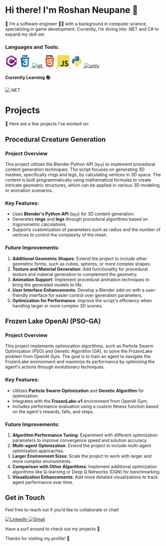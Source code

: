 # Hi there! I'm Roshan Neupane 👋

🌱 I’m a software engineer 👨‍💻 with a background in computer science, specializing in game development. Currently, I’m diving into .NET and C# to expand my skill set.

<h3 align="left">Languages and Tools:</h3>
<p align="left"> <a href="https://www.w3schools.com/cs/" target="_blank" rel="noreferrer"> <img src="https://raw.githubusercontent.com/devicons/devicon/master/icons/csharp/csharp-original.svg" alt="csharp" width="40" height="40"/> </a> <a href="https://www.w3schools.com/css/" target="_blank" rel="noreferrer"> <img src="https://raw.githubusercontent.com/devicons/devicon/master/icons/css3/css3-original-wordmark.svg" alt="css3" width="40" height="40"/> </a>  <a href="https://git-scm.com/" target="_blank" rel="noreferrer"> <img src="https://www.vectorlogo.zone/logos/git-scm/git-scm-icon.svg" alt="git" width="40" height="40"/> </a> <a href="https://www.w3.org/html/" target="_blank" rel="noreferrer"> <img src="https://raw.githubusercontent.com/devicons/devicon/master/icons/html5/html5-original-wordmark.svg" alt="html5" width="40" height="40"/> </a> <a href="https://developer.mozilla.org/en-US/docs/Web/JavaScript" target="_blank" rel="noreferrer"> <img src="https://raw.githubusercontent.com/devicons/devicon/master/icons/javascript/javascript-original.svg" alt="javascript" width="40" height="40"/> </a> <a href="https://www.python.org" target="_blank" rel="noreferrer"> <img src="https://raw.githubusercontent.com/devicons/devicon/master/icons/python/python-original.svg" alt="python" width="40" height="40"/> </a> <a href="https://unity.com/" target="_blank" rel="noreferrer"> <img src="https://www.vectorlogo.zone/logos/unity3d/unity3d-icon.svg" alt="unity" width="40" height="40"/> </a> </p>


#### Currently Learning 📚
![.NET](https://img.shields.io/badge/.NET-512BD4?style=for-the-badge&logo=.net&logoColor=white)

# Projects
📄 Here are a few projects I’ve worked on:

## Procedural Creature Generation

### Project Overview

This project utilizes the Blender Python API (`bpy`) to implement procedural content generation techniques. The script focuses on generating 3D meshes, specifically rings and legs, by calculating vertices in 3D space. The content is built programmatically using mathematical formulas to create intricate geometric structures, which can be applied in various 3D modeling or animation scenarios.

### Key Features:
- Uses **Blender's Python API** (`bpy`) for 3D content generation.
- Generates **rings** and **legs** through procedural algorithms based on trigonometric calculations.
- Supports customization of parameters such as radius and the number of vertices to control the complexity of the mesh.

### Future Improvements:
1. **Additional Geometric Shapes**: Extend the project to include other geometric forms, such as cubes, spheres, or more complex shapes.
2. **Texture and Material Generation**: Add functionality for procedural texture and material generation to complement the geometry.
3. **Animation Support**: Implement procedural animation techniques to bring the generated models to life.
4. **User Interface Enhancements**: Develop a Blender add-on with a user-friendly interface for easier control over generation parameters.
5. **Optimization for Performance**: Improve the script's efficiency when handling larger or more complex 3D scenes.

## Frozen Lake OpenAI (PSO-GA)

### Project Overview

This project implements optimization algorithms, such as Particle Swarm Optimization (PSO) and Genetic Algorithm (GA), to solve the FrozenLake problem from OpenAI Gym. The goal is to train an agent to navigate the FrozenLake environment and maximize its performance by optimizing the agent's actions through evolutionary techniques.

### Key Features:
- Utilizes **Particle Swarm Optimization** and **Genetic Algorithm** for optimization.
- Integrates with the **FrozenLake-v1** environment from OpenAI Gym.
- Includes performance evaluation using a custom fitness function based on the agent's rewards, falls, and steps.

### Future Improvements:
1. **Algorithm Performance Tuning**: Experiment with different optimization parameters to improve convergence speed and solution accuracy.
2. **Multi-agent Optimization**: Extend the project to include multi-agent optimization approaches.
3. **Larger Environment Sizes**: Scale the project to work with larger and more complex environments.
4. **Comparison with Other Algorithms**: Implement additional optimization algorithms like Q-learning or Deep Q Networks (DQN) for benchmarking.
5. **Visualization Enhancements**: Add more detailed visualizations to track agent performance over time.


## Get in Touch
Feel free to reach out if you’d like to collaborate or chat!

<a href ="https://www.linkedin.com/in/roshan-neupane-846a08199/"> ![LinkedIn](https://img.shields.io/badge/-LinkedIn-0077B5?style=flat-square&logo=linkedin&logoColor=ffffff) </a>
<a href ="mailto:rroshan23121999@gmail.com"> ![Gmail](https://img.shields.io/badge/-Gmail-D14836?style=flat-square&logo=gmail&logoColor=ffffff) </a>

Have a surf around to check out my projects 🙂

Thanks for visiting my profile! 🚀
